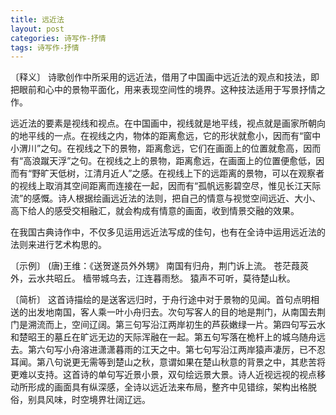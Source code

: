 ```yaml
---
title: 远近法
layout: post
categories: 诗写作-抒情
tags: 诗写作-抒情
---
```


〔释义〕 诗歌创作中所采用的远近法，借用了中国画中远近法的观点和技法，即把眼前和心中的景物平面化，用来表现空间性的境界。这种技法适用于写景抒情之作。

远近法的要素是视线和视点。在中国画中，视线就是地平线，视点就是画家所朝向的地平线的一点。在视线之内，物体的距离愈远，它的形状就愈小，因而有“窗中小渭川”之句。在视线之下的景物，距离愈远，它们在画面上的位置就愈高，因而有“高浪蹴天浮”之句。在视线之上的景物，距离愈远，在画面上的位置便愈低，因而有“野旷天低树，江清月近人”之感。在视线上下的远距离的景物，可以在观察者的视线上取消其空间距离而连接在一起，因而有“孤帆远影碧空尽，惟见长江天际流”的感慨。诗人根据绘画远近法的法则，把自己的情意与视觉空间远近、大小、高下给人的感受交相融汇，就会构成有情意的画面，收到情景交融的效果。

在我国古典诗作中，不仅多见运用远近法写成的佳句，也有在全诗中运用远近法的法则来进行艺术构思的。

〔示例〕 (唐)王维：《送贺遂员外外甥》
南国有归舟，荆门诉上流。
苍茫葭菼外，云水共昭丘。
樯带城乌去，江连暮雨愁。
猿声不可听，莫待楚山秋。

〔简析〕 这首诗描绘的是送客远归时，于舟行途中对于景物的见闻。首句点明相送的出发地南国，客人乘一叶小舟归去。次句写客人的目的地是荆门，从南国去荆门是溯流而上，空间辽阔。第三句写沿江两岸初生的芦荻嫩绿一片。第四句写云水和楚昭王的墓丘在旷远无边的天际浑融在一起。第五句写落在桅杆上的城乌随舟远去。第六句写小舟溶进潇潇暮雨的江天之中。第七句写沿江两岸猿声凄厉，已不忍耳闻。第八句说更无需等到楚山之秋，意谓如果在楚山秋意的背景之中，其悲苦将更难以支持。这首诗的单句写近景小景，双句绘远景大景。诗人近视远视的视点移动所形成的画面具有纵深感，全诗以远近法来布局，整齐中见错综，架构出格脱俗，别具风味，时空境界壮阔辽远。 